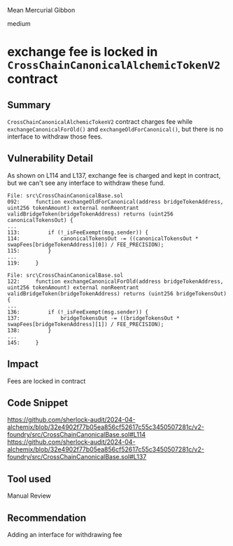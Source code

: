 Mean Mercurial Gibbon

medium

# exchange fee is locked in ````CrossChainCanonicalAlchemicTokenV2```` contract

## Summary
````CrossChainCanonicalAlchemicTokenV2```` contract charges fee while ````exchangeCanonicalForOld()```` and ````exchangeOldForCanonical()````, but there is no interface to withdraw those fees.

## Vulnerability Detail
As shown on L114 and L137, exchange fee is charged and kept in contract, but we can't see any interface to withdraw these fund.
```solidity
File: src\CrossChainCanonicalBase.sol
092:     function exchangeOldForCanonical(address bridgeTokenAddress, uint256 tokenAmount) external nonReentrant validBridgeToken(bridgeTokenAddress) returns (uint256 canonicalTokensOut) {
...
113:         if (!_isFeeExempt(msg.sender)) {
114:             canonicalTokensOut -= ((canonicalTokensOut * swapFees[bridgeTokenAddress][0]) / FEE_PRECISION);
115:         }
...
119:     }

File: src\CrossChainCanonicalBase.sol
122:     function exchangeCanonicalForOld(address bridgeTokenAddress, uint256 tokenAmount) external nonReentrant validBridgeToken(bridgeTokenAddress) returns (uint256 bridgeTokensOut) {
...
136:         if (!_isFeeExempt(msg.sender)) {
137:             bridgeTokensOut -= ((bridgeTokensOut * swapFees[bridgeTokenAddress][1]) / FEE_PRECISION);
138:         }
...
145:     }

```
## Impact
Fees are locked in contract

## Code Snippet
https://github.com/sherlock-audit/2024-04-alchemix/blob/32e4902f77b05ea856cf52617c55c3450507281c/v2-foundry/src/CrossChainCanonicalBase.sol#L114
https://github.com/sherlock-audit/2024-04-alchemix/blob/32e4902f77b05ea856cf52617c55c3450507281c/v2-foundry/src/CrossChainCanonicalBase.sol#L137

## Tool used

Manual Review

## Recommendation
Adding an interface for withdrawing fee

